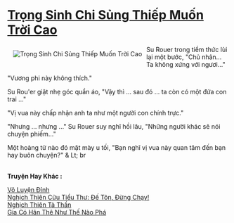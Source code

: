 <a href="https://truyenwiki.net/trong-sinh-chi-sung-thiep-muon-troi-cao.35218/" title="Trọng Sinh Chi Sủng Thiếp Muốn Trời Cao"><h1>Trọng Sinh Chi Sủng Thiếp Muốn Trời Cao</h1></a><div style="display:table"><img align="right" style="float: left; padding: 10px;" src="https://truyenwiki.net/a/img/str/src/35218.jpg" alt="Trọng Sinh Chi Sủng Thiếp Muốn Trời Cao">Su Rouer trong tiềm thức lùi lại một bước, "Chủ nhân... Ta không xứng với ngươi..."<p></p> "Vương phi này không thích."<p></p> Su Rou&#39;er giật nhẹ góc quần áo, "Vậy thì ... sau đó ... ta còn có một đứa con trai ..."<p></p> "Vị vua này chấp nhận anh ta như một người con chính trực."<p></p> "Nhưng ... nhưng ..." Su Rouer suy nghĩ hồi lâu, "Những người khác sẽ nói chuyện phiếm..."<p></p> Một hoàng tử nào đó mặt mày u tối, "Bạn nghĩ vị vua này quan tâm đến bạn hay buôn chuyện?" & Lt; br</div><p><br><b>Truyện Hay Khác :</b></p><a href="https://truyenwiki.net/vo-luyen-dinh.35192/" alt="Võ Luyện Đỉnh">Võ Luyện Đỉnh</a><br/><a href="https://github.com/nownovels/topcv/tree/master/truyenhay/35267" alt="Nghịch Thiên Cửu Tiểu Thư: Đế Tôn, Đừng Chạy!">Nghịch Thiên Cửu Tiểu Thư: Đế Tôn, Đừng Chạy!</a><br/><a href="https://github.com/nownovels/topcv/tree/master/truyenhay/36461" alt="Nghịch Thiên Tà Thần">Nghịch Thiên Tà Thần</a><br/><a href="https://github.com/nownovels/topcv/tree/master/truyenhay/35375" alt="Gia Có Hãn Thê Như Thế Nào Phá">Gia Có Hãn Thê Như Thế Nào Phá</a><br/>